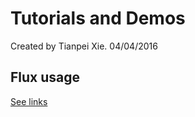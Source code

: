 # Tutorials and Demos
Created by Tianpei Xie. 04/04/2016

## Flux usage
[See links](https://github.com/HeroResearchGroup/TianpeiResearch/tree/master/Demo_Tutorials)


